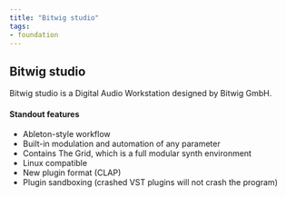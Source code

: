 ```yaml
---
title: "Bitwig studio"
tags:
- foundation
---
```


## Bitwig studio

Bitwig studio is a Digital Audio Workstation designed by Bitwig GmbH.

#### Standout features
- Ableton-style workflow
- Built-in modulation and automation of any parameter
- Contains The Grid, which is a full modular synth environment
- Linux compatible
- New plugin format (CLAP)
- Plugin sandboxing (crashed VST plugins will not crash the program)